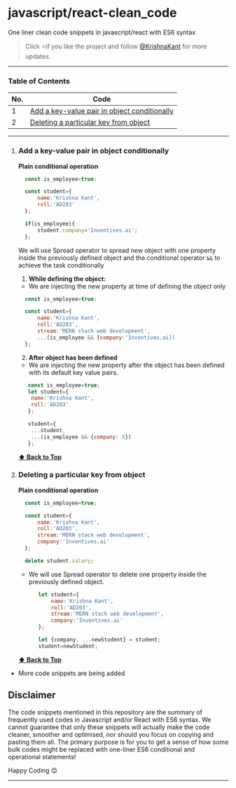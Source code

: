 # javascript/react-clean_code
One liner clean code snippets in javascript/react with ES6 syntax


> Click :star:if you like the project and follow [@KrishnaKant](https://www.linkedin.com/in/krishna980/) for more updates.

---

### Table of Contents

| No. | Code                                                                                                                                                         |
| --- | ----------------------------------------------------------------------------------------------------------------------------------------------------------------- |
| 1   | [Add a key-value pair in object conditionally](#add-a-key-value-pair-in-object-conditionally)                                         |
| 2   | [Deleting a particular key from object](#deleting-a-particular-key-from-object)                                                       |


---


1. ### Add a key-value pair in object conditionally
   
   **Plain conditional operation**

      ```javascript
        const is_employee=true;

        const student={
            name:'Krishna Kant',
            roll:'AD203'
        };

        if(is_employee){
            student.company='Inventives.ai';
        };
      ```


   We will use Spread operator to spread new object with one property inside the previously defined object and the conditional operator `&&` to achieve the task conditionally

   1. **While defining the object:**

     - We are injecting the new property at time of defining the object only

      ```javascript
        const is_employee=true;

        const student={
            name:'Krishna Kant',
            roll:'AD203',
            stream:'MERN stack web development',
            ...(is_employee && {company:'Inventives.ai})
        };
      ```

   2. **After object has been defined**

     - We are injecting the new property after the object has been defined with its default key value pairs.

      ```javascript
         const is_employee=true;
         let student={
          name:'Krishna Kant',
          roll:'AD203'
         };

         student={
          ...student,
          ...(is_employee && {company: 5})
         };
      ```

      **[⬆ Back to Top](#table-of-contents)**



2. ### Deleting a particular key from object


   
   **Plain conditional operation**

      ```javascript
        const is_employee=true;

        const student={
            name:'Krishna Kant',
            roll:'AD203',
            stream:'MERN stack web development',
            company:'Inventives.ai'
        };

        delete student.salary;
      ```


   - We will use Spread operator to delete one property inside the previously defined object.
   
     ```javascript
        let student={
            name:'Krishna Kant',
            roll:'AD203',
            stream:'MERN stack web development',
            company:'Inventives.ai'
        };

        let {company, ...newStudent} = student;
        student=newStudent;

      ```

    **[⬆ Back to Top](#table-of-contents)**


 - More code snippets are being added
## Disclaimer

The code snippets mentioned in this repository are the summary of frequently used codes in Javascript and/or React with ES6 syntax. We cannot guarantee that only these snippets will actually make the code cleaner, smoother and optimised, nor should you focus on copying and pasting them all. The primary purpose is for you to get a sense of how some bulk codes might be replaced with one-liner ES6 conditional and operational statements!


Happy Coding 😊

---


